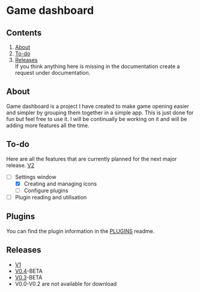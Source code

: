 # Game dashboard

## Contents
1. [About](#about)
3. [To-do](#to-do)
4. [Releases](#releases)  
If you think anything here is missing in the documentation create a request under documentation.

## About
Game dashboard is a project I have created to make game opening easier and simpler by grouping them together in a simple app. This is just done for fun but feel free to use it. I will be continually be working on it and will be adding more features all the time.

## To-do
Here are all the features that are currently planned for the next major release. [V2](https://github.com/Tyrannicodin/game-dashboard/projects/2)
- [ ] Settings window
    - [x] Creating and managing icons
    - [ ] Configure plugins
- [ ] Plugin reading and utilisation

## Plugins
You can find the plugin information in the [PLUGINS](https://github.com/Tyrannicodin/game-dashboard/blob/main/PLUGINS.md) readme.

## Releases
- [V1](https://github.com/Tyrannicodin/game-dashboard/releases/tag/V1)
- [V0.4](https://github.com/Tyrannicodin/game-dashboard/releases/tag/V0.4-beta)-BETA
- [V0.3](https://github.com/Tyrannicodin/game-dashboard/releases/tag/V0.3-beta)-BETA
- V0.0-V0.2 are not available for download
